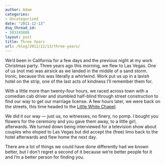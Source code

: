 ```yaml
---
author: Adam
categories:
- Uncategorized
date: "2011-12-13"
dsq_thread_id:
- 503145086
layout: post
title: Three Years
url: /blog/2011/12/13/three-years/
---
```

We&#8217;d been in California for a few days and the previous night at my work Christmas party. Three years ago this morning, we flew to Las Vegas. One of us (not me) was airsick as we landed in the middle of a sand storm. Ironic, because this was literally a whirlwind. Work put us up in a lavish hotel on the strip, one of the last acts of kindness I&#8217;ll remember them for.

With a little more than twenty-four hours, we raced across town with a comedian cab driver and stumbled half-blind through street construction to find our way to get our marriage license. A few hours later, we were back on the streets, this time headed to the [Little White Chapel](1).

We did it our way &#8212; just us, no witnesses, no finery, no pomp. I bought you flowers for the ceremony and you gave them away, to a little girl, afterwards. We turned down being interviewed for a television show about couples who eloped to Las Vegas but did accept the (free) limo back to the hotel afterwards and flew home the next day.

There are a lot of things we could have done differently had we known better, but I don&#8217;t regret a second of it because we&#8217;re better people for it and I&#8217;m a better person for finding you.

 [1]: http://www.alittlewhitechapel.com/
